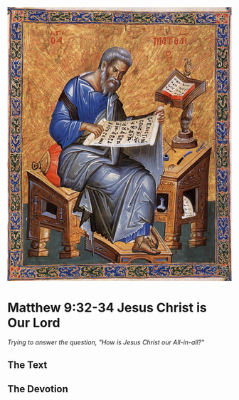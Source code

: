 <img class="intro-right" src="art-matthew.jpg">

# Matthew 9:32-34 Jesus Christ is Our Lord

*Trying to answer the question, "How is Jesus Christ our All-in-all?"*

## The Text

## The Devotion